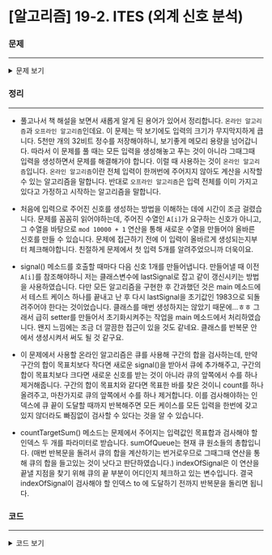 # [알고리즘] 19-2. ITES (외계 신호 분석)

### 문제
___

<details>
<summary>문제 보기</summary>

[Algospot Link : ITES](https://algospot.com/judge/problem/read/ITES)  

**문제**  

수환이는 외계에서 날아오는 전파를 연구하는 범세계 대규모 프로젝트, `ITES@home`에 참가하고 있습니다. 외계에서 날아오는 전파는 전처리를 거쳐 각 숫자가 `'[1,10000]'` 범위 안에 들어가는 자연수 수열로 주어지는데, 이 전파가 과연 단순한 노이즈인지 아니면 의미 있는 패턴을 가지고 있는 것인지를 파악하고 싶습니다. 수환이는 전파의 부분 수열 중에 합이 K인 것이 유독 많다는 것을 눈치챘습니다. 부분 수열이란 연속된 수열의 일부를 말합니다. 예를 들어 수열 `'{1,4,2,1,4,3,1,6}'` 에서 합이 7 인 부분 수열은 모두 5개 있습니다. `'{1,4,2}'` , `'{4,2,1}'` , `'{2,1,4}'`, `'{4,3}'`, `'{1,6}'` 이 부분 수열들은 서로 겹쳐도 된다는 데 유의합시다.  

K가 외계인에게 의미 있는 숫자일까요? 수환이의 가설을 확인하기 위해, 길이 N인 신호 기록이 주어질 때 합이 K인 부분 수열이 몇 개나 있는지 계산하는 프로그램을 작성하세요.  

**입력 생성**

입력의 크기가 큰 관계로, 이 문제에서는 신호 기록을 입력받는 대신 다음과 같은 식을 통해 프로그램 내에서 직접 생성합니다.  

```markdown
A[0] = 1983
A[i] = (A[i-1] * 214013 + 2531011) % 232
```

이 때 `i(1 <= i <= N)`번째 입력 신호는 `A[i-1] % 10000 + 1`입니다. 문제의 해법은 입력을 생성하는 방식과는 아무 상관이 없습니다. 이 규칙에 따르면 첫 5개의 신호는 각각 1984, 8791, 4770, 7665, 3188입니다.  

**입력**

입력 파일의 첫 줄에는 테스트 케이스의 수 `C (1 <= C <= 20)`가 주어지고, 그 후 C 줄에 각 2개의 정수로 `K(1 <= K <= 5,000,000)` 과 `N(1 <= N <= 50,000,000)` 이 주어집니다.  

**출력**

각 테스트 케이스마다 한 줄에 첫 N 개의 신호 중 합이 K 인 구간의 수를 출력합니다.  

**예제 입력**
```
3
8791 20
5265 5000
3578452 5000000
```

**예제 출력**
```
1
4
1049
```

</details>

### 정리
___
- 풀고나서 책 해설을 보면서 새롭게 알게 된 용어가 있어서 정리합니다. `온라인 알고리즘`과 `오프라인 알고리즘`인데요. 이 문제는 딱 보기에도 입력의 크기가 무지막지하게 큽니다. 5천만 개의 32비트 정수를 저장해야하니, 보기좋게 메모리 용량을 넘어갑니다. 따라서 이 문제를 풀 때는 모든 입력을 생성해놓고 푸는 것이 아니라 그때그때 입력을 생성하면서 문제를 해결해가야 합니다. 이럴 때 사용하는 것이 `온라인 알고리즘`입니다. `온라인 알고리즘`이란 전체 입력이 한꺼번에 주어지지 않아도 계산을 시작할 수 있는 알고리즘을 말합니다. 반대로 `오프라인 알고리즘`은 입력 전체를 이미 가지고 있다고 가정하고 시작하는 알고리즘을 말합니다.  

- 처음에 입력으로 주어진 신호를 생성하는 방법을 이해하는 데에 시간이 조금 걸렸습니다. 문제를 꼼꼼히 읽어야하는데, 주어진 수열인 `A[i]`가 요구하는 신호가 아니고, 그 수열을 바탕으로 `mod 10000 + 1` 연산을 통해 새로운 수열을 만들어야 올바른 신호를 만들 수 있습니다. 문제에 접근하기 전에 이 입력이 올바르게 생성되는지부터 체크해야합니다. 친절하게 문제에서 첫 입력 5개를 알려주었으니까 더욱이요.  

- signal() 메소드를 호출할 때마다 다음 신호 1개를 만들어냅니다. 만들어낼 때 이전 `A[i]`를 참조해야하니 저는 클래스변수에 lastSignal로 잡고 같이 갱신시키는 방법을 사용하였습니다. 다만 모든 알고리즘을 구현한 후 간과했던 것은 main 메소드에서 테스트 케이스 하나를 끝내고 난 후 다시 lastSignal을 초기값인 1983으로 되돌려주어야 한다는 것이었습니다. 클래스를 매번 생성하지는 않았기 때문에...ㅎㅎ 그래서 급히 setter를 만들어서 초기화시켜주는 작업을 main 메소드에서 처리하였습니다. 왠지 느낌에는 조금 더 깔끔한 접근이 있을 것도 같네요. 클래스를 반복문 안에서 생셩시켜서 써도 될 것 같구요.  

- 이 문제에서 사용할 온라인 알고리즘은 큐를 사용해 구간의 합을 검사하는데, 만약 구간의 합이 목표치보다 작다면 새로운 signal()을 받아서 큐에 추가해주고, 구간의 합이 목표치보다 크다면 새로운 신호를 받는 것이 아니라 큐의 앞쪽에서 수를 하나 제거해줍니다. 구간의 합이 목표치와 같다면 목표한 바를 찾은 것이니 count를 하나 올려주고, 마찬가지로 큐의 앞쪽에서 수를 하나 제거합니다. 이를 검사해야하는 인덱스에 큐 끝이 도달할 때까지 반복해주면 모든 케이스를 모든 입력을 한번에 갖고 있지 않더라도 빠짐없이 검사할 수 있다는 것을 알 수 있습니다.  

- countTargetSum() 메소드는 문제에서 주어지는 입력값인 목표합과 검사해야 할 인덱스 두 개를 파라미터로 받습니다. sumOfQueue는 현재 큐 원소들의 총합입니다. (매번 반복문을 돌려서 큐의 합을 계산하기는 번거로우므로 그때그때 연산을 통해 큐의 합을 들고있는 것이 낫다고 판단하였습니다.) indexOfSignal은 이 연산을 끝낼 지점을 찾기 위해 큐의 끝 부분이 어디인지 체크하고 있는 변수입니다. 결국 indexOfSignal이 검사해야 할 인덱스 to 에 도달하기 전까지 반복문을 돌리면 됩니다.  

### 코드
___

<details>
<summary>코드 보기</summary>

[Github Link](https://github.com/wbluke/Algorithm_PS/blob/master/src/CH19/ITES.java)

```java
/* ITES.java */

import java.util.LinkedList;
import java.util.Queue;
import java.util.Scanner;

public class ITES {


    private long lastSignal = 1983;

    public void setLastSignal(long lastSignal) {
        this.lastSignal = lastSignal;
    }

    public int signal() {
        int ret = (int)(lastSignal % 10000) + 1;
        lastSignal = (lastSignal * 214013 + 2531011) % (long) Math.pow(2, 32);
        return ret;
    }

    public int countTargetSum(int targetSum, int to) {
        Queue<Integer> queue = new LinkedList<>();
        int sumOfQueue = 0;
        int count = 0;
        int indexOfSignal = 0;

        while(indexOfSignal < to) {
            if (sumOfQueue == targetSum) {
                count++;
                sumOfQueue -= queue.poll();
            } else if (sumOfQueue > targetSum) {
                sumOfQueue -= queue.poll();
            } else {
                int sign = signal();
                queue.offer(sign);
                sumOfQueue += sign;
                indexOfSignal++;
            }
        }

        return count;
    }

    public static void main(String[] args) {
        ITES ites = new ITES();
        Scanner scan = new Scanner(System.in);

        int loop = scan.nextInt();
        while(loop-- > 0) {
            int targetSum = scan.nextInt();
            int to = scan.nextInt();

            System.out.println(ites.countTargetSum(targetSum, to));
            ites.setLastSignal(1983);
        }
    }
}

```
</details>
